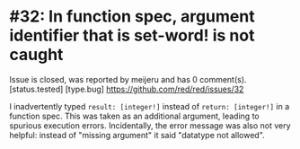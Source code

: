 
#32: In function spec, argument identifier that is set-word! is not caught
================================================================================
Issue is closed, was reported by meijeru and has 0 comment(s).
[status.tested] [type.bug]
<https://github.com/red/red/issues/32>

I inadvertently typed `result: [integer!]` instead of `return: [integer!]` in a function spec. This was taken as an additional argument, leading to spurious execution errors. Incidentally, the error message was also not very helpful: instead of "missing argument" it said "datatype not allowed".



